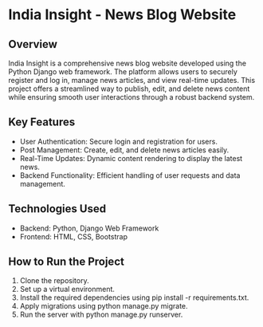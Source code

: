 # India Insight - News Blog Website
## Overview
India Insight is a comprehensive news blog website developed using the Python Django web framework. The platform allows users to securely register and log in, manage news articles, and view real-time updates. This project offers a streamlined way to publish, edit, and delete news content while ensuring smooth user interactions through a robust backend system.

## Key Features
* User Authentication: Secure login and registration for users.
* Post Management: Create, edit, and delete news articles easily.
* Real-Time Updates: Dynamic content rendering to display the latest news.
* Backend Functionality: Efficient handling of user requests and data management.

## Technologies Used
* Backend: Python, Django Web Framework
* Frontend: HTML, CSS, Bootstrap

## How to Run the Project
1) Clone the repository.
2) Set up a virtual environment.
3) Install the required dependencies using pip install -r requirements.txt.
4) Apply migrations using python manage.py migrate.
5) Run the server with python manage.py runserver.
